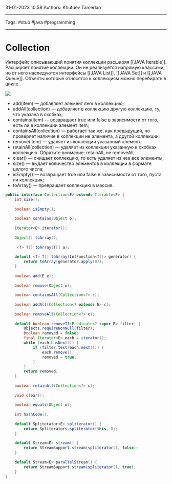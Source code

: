 31-01-2023
10:58
Authors: Khutuev Tamerlan
***
Tags: #stub #java #programming 
***
# Collection

Интерфейс описывающий понятия коллекции расширяя [[JAVA Iterable]]. Расширяет понятие коллекции. Он не реализуется напрямую классами, но от него наследуются интерфейсы [[JAVA List]], [[JAVA Set]] и [[JAVA Queue]].
Объекты которые относятся к коллекциям можно перебирать в цикле.

![](https://blog.skillfactory.ru/wp-content/uploads/2022/06/java-collect-1-8144484.png)

-   add(item) — добавляет элемент item в коллекцию;
-   addAll(collection) — добавляет в коллекцию другую коллекцию, ту, что указана в скобках;
-   contains(item) — возвращает true или false в зависимости от того, есть ли в коллекции элемент item;
-   containsAll(collection) — работает так же, как предыдущий, но проверяет наличие в коллекции не элемента, а другой коллекции;
-   remove(item) — удаляет из коллекции указанный элемент;
-   retainAll(collection) — удаляет из коллекции указанную в скобках коллекцию. Обратите внимание: retainAll, не removeAll;
-   clear() — очищает коллекцию, то есть удаляет из нее все элементы;
-   size() — выдает количество элементов в коллекции в формате целого числа;
-   isEmpty() — возвращает true или false в зависимости от того, пуста ли коллекция;
-   toArray() — превращает коллекцию в массив.

```java
public interface Collection<E> extends Iterable<E> {  
	int size();  
  
	boolean isEmpty();  
  
	boolean contains(Object o);  
  
	Iterator<E> iterator();  
  
	Object[] toArray();  
  
	 <T> T[] toArray(T[] a);  
  
	default <T> T[] toArray(IntFunction<T[]> generator) {  
        return toArray(generator.apply(0));  
    }  
  
	boolean add(E e);  
  
	boolean remove(Object o);  
  
	boolean containsAll(Collection<?> c);  
  
	boolean addAll(Collection<? extends E> c);  
  
	boolean removeAll(Collection<?> c);  
  
	default boolean removeIf(Predicate<? super E> filter) {  
        Objects.requireNonNull(filter);  
        boolean removed = false;  
        final Iterator<E> each = iterator();  
        while (each.hasNext()) {  
            if (filter.test(each.next())) {  
                each.remove();  
                removed = true;  
            }  
        }  
        return removed;  
    }  
  
	boolean retainAll(Collection<?> c);  
  
	void clear();  
  
	boolean equals(Object o);  
  
	int hashCode();  
  
	default Spliterator<E> spliterator() {  
        return Spliterators.spliterator(this, 0);  
    }  
  
	default Stream<E> stream() {  
        return StreamSupport.stream(spliterator(), false);  
    }  
  
	default Stream<E> parallelStream() {  
        return StreamSupport.stream(spliterator(), true);  
    }  
}
```
